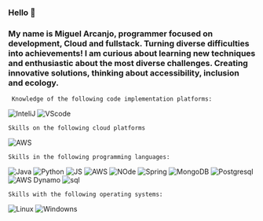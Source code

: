 ### Hello 👋
### My name is Miguel Arcanjo, programmer focused on development, Cloud and fullstack. Turning diverse difficulties into achievements! I am curious about learning new techniques and enthusiastic about the most diverse challenges. Creating innovative solutions, thinking about accessibility, inclusion and ecology.
```
 Knowledge of the following code implementation platforms:
```
![InteliJ](https://img.shields.io/badge/IntelliJ_IDEA-000000.svg?style=for-the-badge&logo=intellij-idea&logoColor=white)
![VScode](https://img.shields.io/badge/Visual_Studio_Code-0078D4?style=for-the-badge&logo=visual%20studio%20code&logoColor=white)
```
Skills on the following cloud platforms
```
![AWS](https://img.shields.io/badge/Amazon_AWS-FF9900?style=for-the-badge&logo=amazonaws&logoColor=white)
```
Skills in the following programming languages:
```
![Java](https://img.shields.io/badge/java-%23ED8B00.svg?style=for-the-badge&logo=openjdk&logoColor=white)
![Python](https://img.shields.io/badge/Python-FFD43B?style=for-the-badge&logo=python&logoColor=blue)
![JS](https://img.shields.io/badge/JavaScript-323330?style=for-the-badge&logo=javascript&logoColor=F7DF1E)
![AWS](https://img.shields.io/badge/AWS-%23FF9900.svg?style=for-the-badge&logo=amazon-aws&logoColor=white)
![NOde](https://img.shields.io/badge/Node%20js-339933?style=for-the-badge&logo=nodedotjs&logoColor=white)
![Spring](https://img.shields.io/badge/Spring-6DB33F?style=for-the-badge&logo=spring&logoColor=white)
![MongoDB](https://img.shields.io/badge/MongoDB-4EA94B?style=for-the-badge&logo=mongodb&logoColor=white)
![Postgresql](https://img.shields.io/badge/PostgreSQL-316192?style=for-the-badge&logo=postgresql&logoColor=white)
![AWS Dynamo](https://img.shields.io/badge/Amazon%20DynamoDB-4053D6?style=for-the-badge&logo=Amazon%20DynamoDB&logoColor=white)
![sql](https://img.shields.io/badge/MySQL-005C84?style=for-the-badge&logo=mysql&logoColor=white)
```
Skills with the following operating systems:
```
![Linux](https://img.shields.io/badge/Linux-FCC624?style=for-the-badge&logo=linux&logoColor=black)
![Windowns](https://img.shields.io/badge/Windows-0078D6?style=for-the-badge&logo=windows&logoColor=white)

